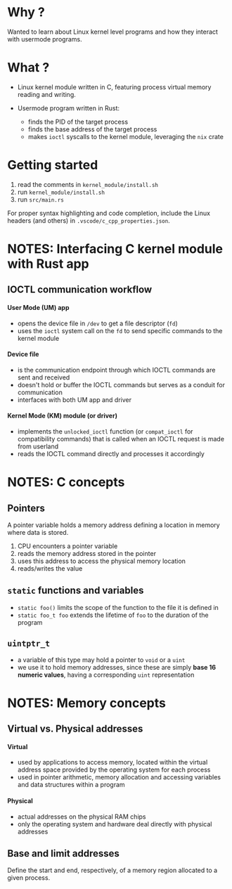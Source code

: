 # Why ?
Wanted to learn about Linux kernel level programs and how they interact with usermode programs.

# What ?

- Linux kernel module written in C, featuring process virtual memory reading and writing. 

- Usermode program written in Rust:
    - finds the PID of the target process
    - finds the base address of the target process
    - makes `ioctl` syscalls to the kernel module, leveraging the `nix` crate

# Getting started
1. read the comments in `kernel_module/install.sh`
2. run `kernel_module/install.sh`
3. run `src/main.rs`

For proper syntax highlighting and code completion, include the Linux headers (and others) in `.vscode/c_cpp_properties.json`.

# NOTES: Interfacing C kernel module with Rust app

## IOCTL communication workflow
#### User Mode (UM) app
- opens the device file in `/dev` to get a file descriptor (`fd`)
- uses the `ioctl` system call on the `fd` to send specific commands to the kernel module

#### Device file
- is the communication endpoint through which IOCTL commands are sent and received
- doesn't hold or buffer the IOCTL commands but serves as a conduit for communication
- interfaces with both UM app and driver

#### Kernel Mode (KM) module (or driver)
- implements the `unlocked_ioctl` function (or `compat_ioctl` for compatibility commands) that is called when an IOCTL request is made from userland
- reads the IOCTL command directly and processes it accordingly

# NOTES: C concepts

## Pointers
A pointer variable holds a memory address defining a location in memory where data is stored.

1. CPU encounters a pointer variable
2. reads the memory address stored in the pointer
3. uses this address to access the physical memory location
4. reads/writes the value

## `static` functions and variables
- `static foo()` limits the scope of the function to the file it is defined in
- `static foo_t foo` extends the lifetime of `foo` to the duration of the program

## `uintptr_t`
- a variable of this type may hold a pointer to `void` or a `uint`
- we use it to hold memory addresses, since these are simply **base 16 numeric values**, having a corresponding `uint` representation

# NOTES: Memory concepts

## Virtual vs. Physical addresses
#### Virtual
- used by applications to access memory, located within the virtual address space provided by the operating system for each process
- used in pointer arithmetic, memory allocation and accessing variables and data structures within a program

#### Physical
- actual addresses on the physical RAM chips
- only the operating system and hardware deal directly with physical addresses

## Base and limit addresses
Define the start and end, respectively, of a memory region allocated to a given process.